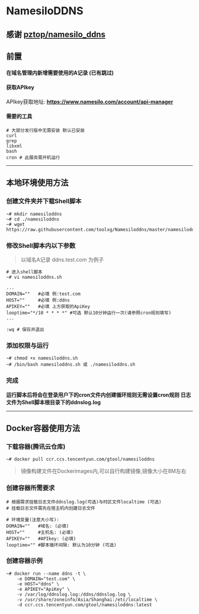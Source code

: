 # NamesiloDDNS

## 感谢 [pztop/namesilo_ddns](https://github.com/pztop/namesilo_ddns)

## 前置
#### 在域名管理内新增需要使用的A记录 (已有跳过)
#### 获取APIkey
APIkey获取地址: **https://www.namesilo.com/account/api-manager**

#### 需要的工具
```
# 大部分发行版中无需安装 默认已安装
curl
grep
libxml
bash
cron # 此服务需开机运行
```

---

## 本地环境使用方法
### 创建文件夹并下载Shell脚本
```
~# mkdir namesiloddns
~# cd ./namesiloddns
~# wget https://raw.githubusercontent.com/toolxg/Namesiloddns/master/namesiloddns.sh
```

### 修改Shell脚本内以下参数
>以域名A记录 ddns.test.com 为例子

```
# 进入shell脚本
~# vi namesiloddns.sh

...
DOMAIN=""   #必填 例:test.com
HOST=""     #必填 例:ddns
APIKEY=""   #必填 上方获取的ApiKey
looptime="*/10 * * * *" #可选 默认10分钟运行一次(请参照cron规则填写)
...

:wq # 保存并退出
```

### 添加权限与运行
```
~# chmod +x namesiloddns.sh
~# /bin/bash namesiloddns.sh 或 ./namesiloddns.sh
```
### 完成
**运行脚本后将会在登录用户下的cron文件内创建循环规则无需设置cron规则
日志文件为Shell脚本根目录下的ddnslog.log**

---

## Docker容器使用方法
### 下载容器(腾讯云仓库)
```
~# docker pull ccr.ccs.tencentyun.com/gtool/namesiloddns
```
>镜像构建文件在Dockerimages内,可以自行构建镜像,镜像大小在8M左右


### 创建容器所需要求
```
# 根据需求挂载日志文件ddnslog.log(可选)与时区文件localtime (可选)
# 挂载日志文件需先在宿主机内创建日志文件

# 环境变量(注意大小写):
DOMAIN=""   #域名: (必填)
HOST=""     #主机名: (必填)
APIKEY=""   #APIkey: (必填)
looptime="" #脚本循环间隔: 默认为10分钟 (可选)
```
### 创建容器示例
```
~# docker run --name ddns -t \
    -e DOMAIN="test.com" \
    -e HOST="ddns" \
    -e APIKEY="ApiKey" \
    -v /var/log/ddnslog.log:/ddns/ddnslog.log \
    -v /usr/share/zoneinfo/Asia/Shanghai:/etc/localtime \
    -d ccr.ccs.tencentyun.com/gtool/namesiloddns:latest
```
